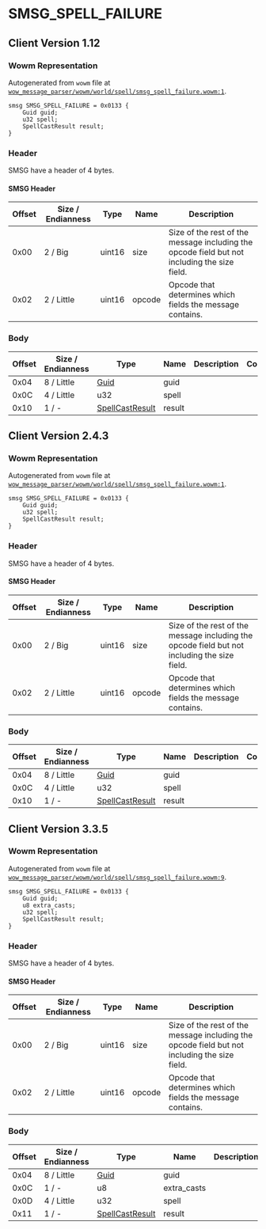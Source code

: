 # SMSG_SPELL_FAILURE

## Client Version 1.12

### Wowm Representation

Autogenerated from `wowm` file at [`wow_message_parser/wowm/world/spell/smsg_spell_failure.wowm:1`](https://github.com/gtker/wow_messages/tree/main/wow_message_parser/wowm/world/spell/smsg_spell_failure.wowm#L1).
```rust,ignore
smsg SMSG_SPELL_FAILURE = 0x0133 {
    Guid guid;
    u32 spell;
    SpellCastResult result;
}
```
### Header

SMSG have a header of 4 bytes.

#### SMSG Header

| Offset | Size / Endianness | Type   | Name   | Description |
| ------ | ----------------- | ------ | ------ | ----------- |
| 0x00   | 2 / Big           | uint16 | size   | Size of the rest of the message including the opcode field but not including the size field.|
| 0x02   | 2 / Little        | uint16 | opcode | Opcode that determines which fields the message contains.|

### Body

| Offset | Size / Endianness | Type | Name | Description | Comment |
| ------ | ----------------- | ---- | ---- | ----------- | ------- |
| 0x04 | 8 / Little | [Guid](../types/packed-guid.md) | guid |  |  |
| 0x0C | 4 / Little | u32 | spell |  |  |
| 0x10 | 1 / - | [SpellCastResult](spellcastresult.md) | result |  |  |

## Client Version 2.4.3

### Wowm Representation

Autogenerated from `wowm` file at [`wow_message_parser/wowm/world/spell/smsg_spell_failure.wowm:1`](https://github.com/gtker/wow_messages/tree/main/wow_message_parser/wowm/world/spell/smsg_spell_failure.wowm#L1).
```rust,ignore
smsg SMSG_SPELL_FAILURE = 0x0133 {
    Guid guid;
    u32 spell;
    SpellCastResult result;
}
```
### Header

SMSG have a header of 4 bytes.

#### SMSG Header

| Offset | Size / Endianness | Type   | Name   | Description |
| ------ | ----------------- | ------ | ------ | ----------- |
| 0x00   | 2 / Big           | uint16 | size   | Size of the rest of the message including the opcode field but not including the size field.|
| 0x02   | 2 / Little        | uint16 | opcode | Opcode that determines which fields the message contains.|

### Body

| Offset | Size / Endianness | Type | Name | Description | Comment |
| ------ | ----------------- | ---- | ---- | ----------- | ------- |
| 0x04 | 8 / Little | [Guid](../types/packed-guid.md) | guid |  |  |
| 0x0C | 4 / Little | u32 | spell |  |  |
| 0x10 | 1 / - | [SpellCastResult](spellcastresult.md) | result |  |  |

## Client Version 3.3.5

### Wowm Representation

Autogenerated from `wowm` file at [`wow_message_parser/wowm/world/spell/smsg_spell_failure.wowm:9`](https://github.com/gtker/wow_messages/tree/main/wow_message_parser/wowm/world/spell/smsg_spell_failure.wowm#L9).
```rust,ignore
smsg SMSG_SPELL_FAILURE = 0x0133 {
    Guid guid;
    u8 extra_casts;
    u32 spell;
    SpellCastResult result;
}
```
### Header

SMSG have a header of 4 bytes.

#### SMSG Header

| Offset | Size / Endianness | Type   | Name   | Description |
| ------ | ----------------- | ------ | ------ | ----------- |
| 0x00   | 2 / Big           | uint16 | size   | Size of the rest of the message including the opcode field but not including the size field.|
| 0x02   | 2 / Little        | uint16 | opcode | Opcode that determines which fields the message contains.|

### Body

| Offset | Size / Endianness | Type | Name | Description | Comment |
| ------ | ----------------- | ---- | ---- | ----------- | ------- |
| 0x04 | 8 / Little | [Guid](../types/packed-guid.md) | guid |  |  |
| 0x0C | 1 / - | u8 | extra_casts |  |  |
| 0x0D | 4 / Little | u32 | spell |  |  |
| 0x11 | 1 / - | [SpellCastResult](spellcastresult.md) | result |  |  |

